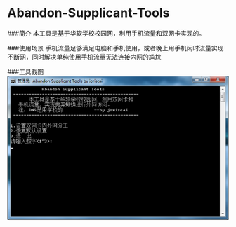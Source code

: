 # Abandon-Supplicant-Tools
###简介
本工具是基于华软学校校园网，利用手机流量和双网卡实现的。

###使用场景
手机流量足够满足电脑和手机使用，或者晚上用手机闲时流量实现不断网，同时解决单纯使用手机流量无法连接内网的尴尬

###工具截图
![主界面][1]


[1]: https://github.com/joriscai/Abandon-Supplicant-Tools/blob/master/images/1.png "主界面"